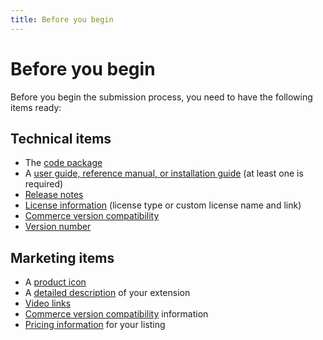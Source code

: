 ```yaml
---
title: Before you begin
---
```


# Before you begin

Before you begin the submission process, you need to have the following items ready:

## Technical items

-  The [code package](technical-review-guidelines.md)
-  A [user guide, reference manual, or installation guide](content.md) (at least one is required)
-  [Release notes](submit-for-technical-review.md)
-  [License information](submit-for-technical-review.md) (license type or custom license name and link)
-  [Commerce version compatibility](extension-version.md)
-  [Version number](extension-version.md)

## Marketing items

-  A [product icon](submit-for-marketing-review.md)
-  A [detailed description](content.md) of your extension
-  [Video links](submit-for-marketing-review.md)
-  [Commerce version compatibility](submit-for-marketing-review.md) information
-  [Pricing information](submit-for-marketing-review.md) for your listing
